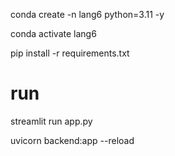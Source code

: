 
conda create -n lang6 python=3.11 -y

conda activate lang6

pip install -r requirements.txt



<!-- langchain==0.3.13
langchain-core==0.3.28
langchain-community==0.3.13
langchain-openai==0.2.14 -->


# run 
streamlit run app.py

uvicorn backend:app --reload